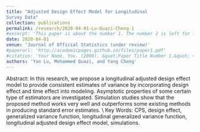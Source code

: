 ```yaml
---
title: "Adjusted Design Effect Model for Longitudinal
Survey Data"
collection: publications
permalink: /research/2020-04-01-Lu-Quazi-Cheng-1
#excerpt: 'This paper is about the number 1. The number 2 is left for future work.'
date: 2020-04-01
venue: 'Journal of Official Statistics (under review)'
#paperurl: 'http://academicpages.github.io/files/paper1.pdf'
#citation: 'Your Name, You. (2009). &quot;Paper Title Number 1.&quot; <i>Journal 1</i>. 1(1).'
authors: 'Yan Lu, Mohammed Quazi, and Yang Cheng'
---
```


Abstract: In this research, we propose a longitudinal adjusted design effect model to
provide consistent estimates of variance by incorporating design effect and time
effect into modeling. Asymptotic properties of some certain type of estimators
are investigated. Simulation studies show that the proposed method works
very well and outperforms some existing methods in producing standard error
estimates. \\
Key Words: CPS, design effect, generalized variance function, longitudinal generalized variance function, longitudinal adjusted design effect model, simulations.
